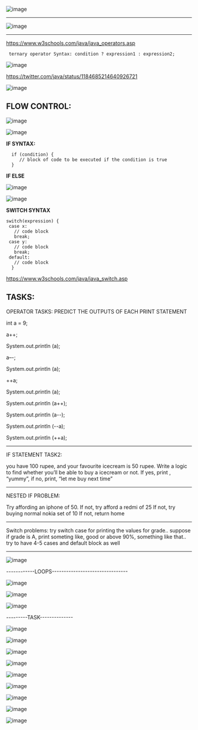 ![image](https://user-images.githubusercontent.com/90038032/209974613-bccaebb1-5c69-463a-a354-b575791f06f4.png)

---------------------------------------------------------------

![image](https://user-images.githubusercontent.com/90038032/209974510-94e75da1-be60-41f1-8a0b-1e1e686ae5a4.png)

------------------------------------------------------------

https://www.w3schools.com/java/java_operators.asp

   
     ternary operator Syntax: condition ? expression1 : expression2;
  
  
![image](https://user-images.githubusercontent.com/90038032/209972911-07408a52-99e0-42dc-b8c2-427b62fde272.png)


https://twitter.com/java/status/1184685214640926721

![image](https://github.com/ragaPriya224/qualitasB3/assets/90038032/8f7d0cc2-6b07-4c72-9ca6-cd86753632cb)


FLOW CONTROL:
-------------

![image](https://user-images.githubusercontent.com/90038032/209973400-4988365c-bca8-4b32-81ae-537bfbc13e43.png)


![image](https://github.com/ragaPriya224/qualitasB3/assets/90038032/603dbbad-4908-43d1-acd8-2339450dc239)


**IF SYNTAX:**

      if (condition) {
         // block of code to be executed if the condition is true
      }
      
**IF ELSE**

![image](https://github.com/ragaPriya224/qualitasB3/assets/90038032/f4569ddf-9c52-4128-9778-5abdfabfc902)

![image](https://github.com/ragaPriya224/qualitasB3/assets/90038032/8d090e4c-21a8-48ac-90d6-e1f5877908a4)


**SWITCH SYNTAX**

    switch(expression) {
     case x:
       // code block
       break;
     case y:
       // code block
       break;
     default:
       // code block
      }
   
   
https://www.w3schools.com/java/java_switch.asp


TASKS:
---------
 OPERATOR TASKS: PREDICT THE OUTPUTS OF EACH PRINT STATEMENT

int a = 9;

a++;

System.out.println (a);

a–-;
 
System.out.println (a);

++a;

System.out.println (a);

System.out.println (a++);

System.out.println (a--);

System.out.println (--a);

System.out.println (++a);


--------------------------------------------------------------
IF STATEMENT TASK2:

you have 100 rupee, and your favourite icecream is 50 rupee. Write a logic to find whether you’ll be able to buy a icecream or not. If yes, print , “yummy”, 
if no, print, “let me buy next time”

-----------------------------------------------
NESTED IF PROBLEM:

Try affording an iphone of 50.
If not, try afford a redmi of 25
If not, try buying normal nokia set of 10
If not, return home

------------------------------------
Switch problems:
try switch case for printing the values for grade.. suppose if grade is A, print someting like, good or above 90%, something like that.. try to have 4-5 cases and default block as well 

-----------------------------------
![image](https://github.com/ragaPriya224/qualitasB3/assets/90038032/a203e1e1-afaf-4ac5-9a24-f7763b9ec6ef)

------------LOOPS--------------------------------

![image](https://github.com/ragaPriya224/qualitasB3/assets/90038032/935a2701-af60-4b5f-b10e-0f3bb2e44893)

![image](https://github.com/ragaPriya224/qualitasB3/assets/90038032/055caef8-3917-4529-bffd-38ef9255e97f)

![image](https://github.com/ragaPriya224/qualitasB3/assets/90038032/3500b07c-1ea4-4b98-927d-d803ad4d65df)


---------TASK--------------

![image](https://github.com/ragaPriya224/qualitasB3/assets/90038032/5fcd6e28-088c-4432-be59-94733e56a136)

![image](https://github.com/ragaPriya224/qualitasB3/assets/90038032/8059a531-ec56-4b35-ab2c-1b70d0b2a288)

![image](https://github.com/ragaPriya224/qualitasB3/assets/90038032/7081709e-ec32-4653-bddf-23181d87457e)

![image](https://github.com/ragaPriya224/qualitasB3/assets/90038032/7a1418fc-0948-4bf6-b5f6-d914345e803a)

![image](https://github.com/ragaPriya224/qualitasB3/assets/90038032/99aa3b83-70be-4682-87b1-e48e5f65ee86)

![image](https://github.com/ragaPriya224/qualitasB3/assets/90038032/833b9b28-81d1-4407-90e0-c759caac4cc8)

![image](https://github.com/ragaPriya224/qualitasB3/assets/90038032/e3f9c230-3286-4e4a-986a-b163383b1944)

![image](https://github.com/ragaPriya224/qualitasB3/assets/90038032/01e46de1-9927-4b4d-a16e-48fb9f2da547)

![image](https://github.com/ragaPriya224/qualitasB3/assets/90038032/d49889cf-04f2-494b-8d6f-178be7816828)

